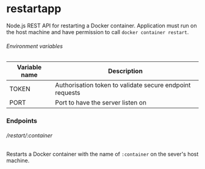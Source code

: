# restartapp
Node.js REST API for restarting a Docker container.
Application must run on the host machine and have permission to call `docker container restart`.

###### Environment variables
| Variable name | Description |
| --- | --- |
| TOKEN | Authorisation token to validate secure endpoint requests |
| PORT | Port to have the server listen on |

### Endpoints
###### /restart/:container
Restarts a Docker container with the name of `:container` on the sever's host machine.
